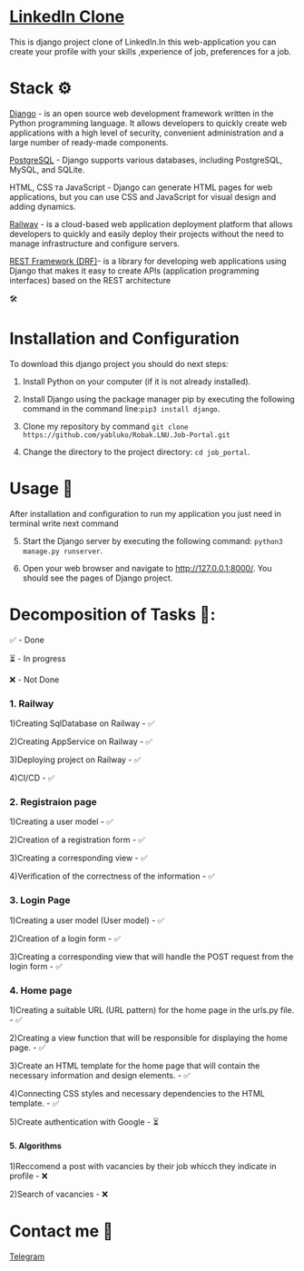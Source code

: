 # [LinkedIn Clone](https://linkedinclone.up.railway.app/)


This is django project clone of LinkedIn.In this web-application you can create your profile with your skills ,experience of job, preferences for a job.
# Stack ⚙️
[Django](https://www.djangoproject.com/) - is an open source web development framework written in the Python programming language. It allows developers to quickly create web applications with a high level of security, convenient administration and a large number of ready-made components.

[PostgreSQL](https://www.postgresql.org/) - Django supports various databases, including PostgreSQL, MySQL, and SQLite.

HTML, CSS та JavaScript - Django can generate HTML pages for web applications, but you can use CSS and JavaScript for visual design and adding dynamics.

[Railway](https://railway.app/) - is a cloud-based web application deployment platform that allows developers to quickly and easily deploy their projects without the need to manage infrastructure and configure servers.

[REST Framework (DRF)](https://www.django-rest-framework.org)- is a library for developing web applications using Django that makes it easy to create APIs (application programming interfaces) based on the REST architecture

🛠️ 
# Installation and Configuration 

To download this django project you should do next steps:

1. Install Python on your computer (if it is not already installed).

2. Install Django using the package manager pip by executing the following command in the command line:```pip3 install django```.

3. Clone my repository by command ```git clone https://github.com/yabluko/Robak.LNU.Job-Portal.git```

4. Change the directory to the project directory: ```cd job_portal```.

# Usage 🚀

After installation and configuration to run my application you just need in terminal write next command

5. Start the Django server by executing the following command: ```python3 manage.py runserver```.

6. Open your web browser and navigate to http://127.0.0.1:8000/. You should see the pages of Django project.

# Decomposition of Tasks 📝:

✅ - Done

⏳ - In progress

❌ -  Not Done 

### 1. Railway

1)Creating SqlDatabase on Railway - ✅

2)Creating AppService on Railway - ✅

3)Deploying project on Railway - ✅

4)CI/CD - ✅


### 2. Registraion page 
1)Creating a user model - ✅

2)Creation of a registration form - ✅

3)Creating a corresponding view  - ✅

4)Verification of the correctness of the information  - ✅


 
### 3. Login Page

1)Creating a user model (User model)  - ✅

2)Creation of a login form - ✅

3)Creating a corresponding view that will handle the POST request from the login form  - ✅

 
 
 ### 4. Home page
 
 1)Creating a suitable URL (URL pattern) for the home page in the urls.py file. - ✅
 
 2)Creating a view function that will be responsible for displaying the home page. - ✅
 
 3)Create an HTML template for the home page that will contain the necessary information and design elements. - ✅
 
 4)Connecting CSS styles and necessary dependencies to the HTML template. - ✅
 
 5)Create authentication with Google - ⏳
 
 
 
 #### 5. Algorithms
 
 1)Reccomend a post with vacancies by their job whicch they indicate in profile - ❌ 
 
 2)Search of vacancies - ❌ 
 
 # Contact me 📱
 
 [Telegram]([[https://t.me/zhushchonka]](https://web.telegram.org/z/))
 
 
 
 
 
 
 
 
 
 
 
 
 
 
 
 
 





